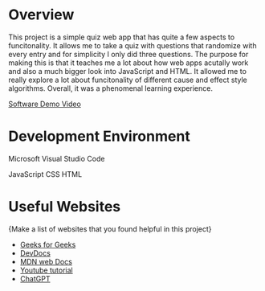 # Overview

This project is a simple quiz web app that has quite a few aspects to funcitonality. It allows me to take a quiz with questions that randomize with every entry and for simplicity I only did three questions. The purpose for making this is that it teaches me a lot about how web apps acutally work and also a much bigger look into JavaScript and HTML. It allowed me to really explore a lot about funcitonality of different cause and effect style algorithms. Overall, it was a phenomenal learning experience. 

[Software Demo Video](https://youtu.be/Ww4oaey5_nE)

# Development Environment

Microsoft Visual Studio Code

JavaScript
CSS
HTML

# Useful Websites

{Make a list of websites that you found helpful in this project}
* [Geeks for Geeks](https://www.geeksforgeeks.org/how-to-create-a-simple-javascript-quiz/)
* [DevDocs](https://devdocs.io/javascript/)
* [MDN web Docs](https://developer.mozilla.org/en-US/docs/Web/HTML)
* [Youtube tutorial](https://www.youtube.com/watch?v=XnJ4K7nm_5A&ab_channel=Simplilearn)
* [ChatGPT](https://chat.openai.com/)